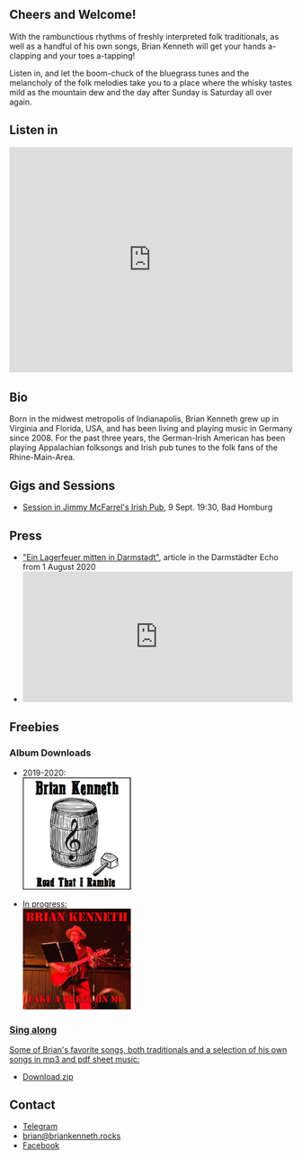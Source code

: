 ## Cheers and Welcome!

With the rambunctious rhythms of freshly interpreted folk traditionals, as well as a handful of his own songs, Brian Kenneth will get your hands a-clapping and your toes a-tapping!

Listen in, and let the boom-chuck of the bluegrass tunes and the melancholy of the folk melodies take you to a place where the whisky tastes mild as the mountain dew and the day after Sunday is Saturday all over again.

## Listen in
<iframe width="100%" height="400" scrolling="no" frameborder="no" allow="autoplay" src="https://w.soundcloud.com/player/?url=https%3A//api.soundcloud.com/playlists/1021407670&color=%23ff5500&auto_play=false&hide_related=false&show_comments=true&show_user=true&show_reposts=false&show_teaser=true&visual=true"></iframe>

## Bio
Born in the midwest metropolis of Indianapolis, Brian Kenneth grew up in Virginia and Florida, USA, and has been living and playing music in Germany since 2008. For the past three years, the German-Irish American has been playing Appalachian folksongs and Irish pub tunes to the folk fans of the Rhine-Main-Area.

## Gigs and Sessions
- [Session in Jimmy McFarrel's Irish Pub](https://www.facebook.com/events/1048853852538507), 9 Sept. 19:30, Bad Homburg
  
## Press
- ["Ein Lagerfeuer mitten in Darmstadt"](https://www.echo-online.de/freizeit/kunst-und-kultur/musik/ein-lagerfeuer-mitten-in-darmstadt_22032124), article in the Darmstädter Echo from 1 August 2020
- <iframe src="https://open.spotify.com/embed-podcast/episode/0SyrA1gYE0H5Zmosnb484c" width="100%" height="232" frameborder="0" allowtransparency="true" allow="encrypted-media"></iframe>

## Freebies
### Album Downloads
- 2019-2020:  
<a href="https://github.com/BrianInGermany/briankennethtracks/archive/master.zip"><img src="\assets\images\roadthatiramble.png" alt="albumArt" width="40%">

- In progress:  
<a href="https://github.com/BrianInGermany/album2/archive/master.zip"><img src="\assets\images\takeadrink.jpg" alt="albumArt" width="40%">

### Sing along

Some of Brian's favorite songs, both traditionals and a selection of his own songs in mp3 and pdf sheet music:
- <a href="https://github.com/BrianInGermany/songbookalbum/archive/master.zip">Download zip</a>

## Contact
- [Telegram](https://t.me/BrianJL)
- [brian@briankenneth.rocks](mailto:brian@briankenneth.rocks)
- [Facebook](https://facebook.com/briankennethmusic)



<!-- <img src="\assets\images\brianFlag.jpg" alt="brianFlag" width="100%"> -->
